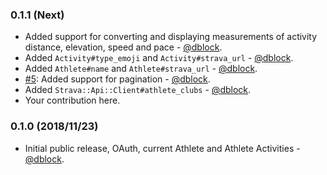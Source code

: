 ### 0.1.1 (Next)

* Added support for converting and displaying measurements of activity distance, elevation, speed and pace - [@dblock](https://github.com/dblock).
* Added `Activity#type_emoji` and `Activity#strava_url` - [@dblock](https://github.com/dblock).
* Added `Athlete#name` and `Athlete#strava_url` - [@dblock](https://github.com/dblock).
* [#5](https://github.com/dblock/strava-ruby-client/issues/5): Added support for pagination - [@dblock](https://github.com/dblock).
* Added `Strava::Api::Client#athlete_clubs` - [@dblock](https://github.com/dblock).
* Your contribution here.

### 0.1.0 (2018/11/23)

* Initial public release, OAuth, current Athlete and Athlete Activities - [@dblock](https://github.com/dblock).
